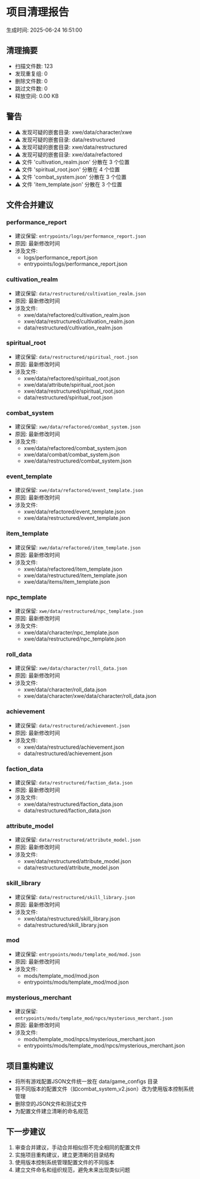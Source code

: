 # 项目清理报告

生成时间: 2025-06-24 16:51:00

## 清理摘要

- 扫描文件数: 123
- 发现重复组: 0
- 删除文件数: 0
- 跳过文件数: 0
- 释放空间: 0.00 KB

## 警告

- ⚠️  发现可疑的嵌套目录: xwe/data/character/xwe
- ⚠️  发现可疑的嵌套目录: data/restructured
- ⚠️  发现可疑的嵌套目录: xwe/data/restructured
- ⚠️  发现可疑的嵌套目录: xwe/data/refactored
- ⚠️  文件 'cultivation_realm.json' 分散在 3 个位置
- ⚠️  文件 'spiritual_root.json' 分散在 4 个位置
- ⚠️  文件 'combat_system.json' 分散在 3 个位置
- ⚠️  文件 'item_template.json' 分散在 3 个位置

## 文件合并建议

### performance_report
- 建议保留: `entrypoints/logs/performance_report.json`
- 原因: 最新修改时间
- 涉及文件:
  - logs/performance_report.json
  - entrypoints/logs/performance_report.json

### cultivation_realm
- 建议保留: `data/restructured/cultivation_realm.json`
- 原因: 最新修改时间
- 涉及文件:
  - xwe/data/refactored/cultivation_realm.json
  - xwe/data/restructured/cultivation_realm.json
  - data/restructured/cultivation_realm.json

### spiritual_root
- 建议保留: `data/restructured/spiritual_root.json`
- 原因: 最新修改时间
- 涉及文件:
  - xwe/data/refactored/spiritual_root.json
  - xwe/data/attribute/spiritual_root.json
  - xwe/data/restructured/spiritual_root.json
  - data/restructured/spiritual_root.json

### combat_system
- 建议保留: `xwe/data/refactored/combat_system.json`
- 原因: 最新修改时间
- 涉及文件:
  - xwe/data/refactored/combat_system.json
  - xwe/data/combat/combat_system.json
  - xwe/data/restructured/combat_system.json

### event_template
- 建议保留: `xwe/data/refactored/event_template.json`
- 原因: 最新修改时间
- 涉及文件:
  - xwe/data/refactored/event_template.json
  - xwe/data/restructured/event_template.json

### item_template
- 建议保留: `xwe/data/refactored/item_template.json`
- 原因: 最新修改时间
- 涉及文件:
  - xwe/data/refactored/item_template.json
  - xwe/data/restructured/item_template.json
  - xwe/data/items/item_template.json

### npc_template
- 建议保留: `xwe/data/restructured/npc_template.json`
- 原因: 最新修改时间
- 涉及文件:
  - xwe/data/character/npc_template.json
  - xwe/data/restructured/npc_template.json

### roll_data
- 建议保留: `xwe/data/character/roll_data.json`
- 原因: 最新修改时间
- 涉及文件:
  - xwe/data/character/roll_data.json
  - xwe/data/character/xwe/data/character/roll_data.json

### achievement
- 建议保留: `data/restructured/achievement.json`
- 原因: 最新修改时间
- 涉及文件:
  - xwe/data/restructured/achievement.json
  - data/restructured/achievement.json

### faction_data
- 建议保留: `data/restructured/faction_data.json`
- 原因: 最新修改时间
- 涉及文件:
  - xwe/data/restructured/faction_data.json
  - data/restructured/faction_data.json

### attribute_model
- 建议保留: `data/restructured/attribute_model.json`
- 原因: 最新修改时间
- 涉及文件:
  - xwe/data/restructured/attribute_model.json
  - data/restructured/attribute_model.json

### skill_library
- 建议保留: `data/restructured/skill_library.json`
- 原因: 最新修改时间
- 涉及文件:
  - xwe/data/restructured/skill_library.json
  - data/restructured/skill_library.json

### mod
- 建议保留: `entrypoints/mods/template_mod/mod.json`
- 原因: 最新修改时间
- 涉及文件:
  - mods/template_mod/mod.json
  - entrypoints/mods/template_mod/mod.json

### mysterious_merchant
- 建议保留: `entrypoints/mods/template_mod/npcs/mysterious_merchant.json`
- 原因: 最新修改时间
- 涉及文件:
  - mods/template_mod/npcs/mysterious_merchant.json
  - entrypoints/mods/template_mod/npcs/mysterious_merchant.json

## 项目重构建议

- 将所有游戏配置JSON文件统一放在 data/game_configs 目录
- 将不同版本的配置文件（如combat_system_v2.json）改为使用版本控制系统管理
- 删除空的JSON文件和测试文件
- 为配置文件建立清晰的命名规范

## 下一步建议

1. 审查合并建议，手动合并相似但不完全相同的配置文件
2. 实施项目重构建议，建立更清晰的目录结构
3. 使用版本控制系统管理配置文件的不同版本
4. 建立文件命名和组织规范，避免未来出现类似问题
